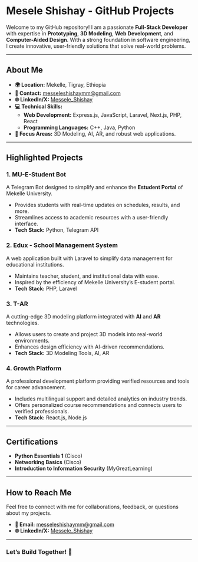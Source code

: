 # **Mesele Shishay - GitHub Projects**

Welcome to my GitHub repository! I am a passionate **Full-Stack Developer** with expertise in **Prototyping**, **3D Modeling**, **Web Development**, and **Computer-Aided Design**. With a strong foundation in software engineering, I create innovative, user-friendly solutions that solve real-world problems.

---

## **About Me**
- **🌍 Location:** Mekelle, Tigray, Ethiopia  
- **📧 Contact:** [messeleshishaymm@gmail.com](mailto:messeleshishaymm@gmail.com)  
- **🌐 LinkedIn/X:** [Messele_Shishay](https://x.com/Messele_Shishay/)  
- **💻 Technical Skills:**  
  - **Web Development:** Express.js, JavaScript, Laravel, Next.js, PHP, React  
  - **Programming Languages:** C++, Java, Python  
- **🎯 Focus Areas:** 3D Modeling, AI, AR, and robust web applications.

---

## **Highlighted Projects**

### **1. MU-E-Student Bot**
A Telegram Bot designed to simplify and enhance the **Estudent Portal** of Mekelle University.  
- Provides students with real-time updates on schedules, results, and more.  
- Streamlines access to academic resources with a user-friendly interface.  
- **Tech Stack:** Python, Telegram API  

### **2. Edux - School Management System**
A web application built with Laravel to simplify data management for educational institutions.  
- Maintains teacher, student, and institutional data with ease.  
- Inspired by the efficiency of Mekelle University’s E-student portal.  
- **Tech Stack:** PHP, Laravel  

### **3. T-AR**
A cutting-edge 3D modeling platform integrated with **AI** and **AR** technologies.  
- Allows users to create and project 3D models into real-world environments.  
- Enhances design efficiency with AI-driven recommendations.  
- **Tech Stack:** 3D Modeling Tools, AI, AR  

### **4. Growth Platform**
A professional development platform providing verified resources and tools for career advancement.  
- Includes multilingual support and detailed analytics on industry trends.  
- Offers personalized course recommendations and connects users to verified professionals.  
- **Tech Stack:** React.js, Node.js  

---

## **Certifications**
- **Python Essentials 1** (Cisco)  
- **Networking Basics** (Cisco)  
- **Introduction to Information Security** (MyGreatLearning)  

---

## **How to Reach Me**
Feel free to connect with me for collaborations, feedback, or questions about my projects.  
- **📧 Email:** [messeleshishaymm@gmail.com](mailto:messeleshishaymm@gmail.com)  
- **🌐 LinkedIn/X:** [Messele_Shishay](https://x.com/Messele_Shishay/)  

---

### **Let’s Build Together!** 🚀
